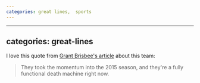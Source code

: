 ```yaml
---
categories: great lines,  sports
---
```


---
categories: great-lines
---

I love this quote from [Grant Brisbee's article](https://www.sbnation.com/2015/7/29/9062795/royals-deadline-zobrist-cueto) about this team:

> They took the momentum into the 2015 season, and they're a fully functional death machine right now.